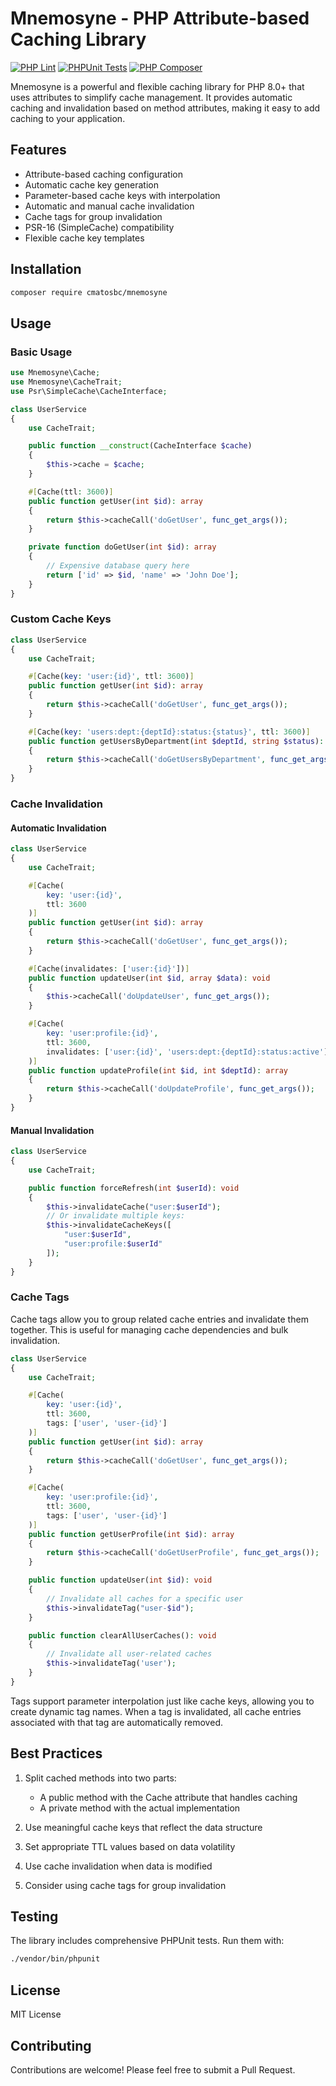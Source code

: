 # Mnemosyne - PHP Attribute-based Caching Library

[![PHP Lint](https://github.com/cmatosbc/mnemosyne/actions/workflows/lint.yml/badge.svg)](https://github.com/cmatosbc/mnemosyne/actions/workflows/lint.yml) [![PHPUnit Tests](https://github.com/cmatosbc/mnemosyne/actions/workflows/phpunit.yml/badge.svg)](https://github.com/cmatosbc/mnemosyne/actions/workflows/phpunit.yml) [![PHP Composer](https://github.com/cmatosbc/mnemosyne/actions/workflows/composer.yml/badge.svg)](https://github.com/cmatosbc/mnemosyne/actions/workflows/composer.yml)

Mnemosyne is a powerful and flexible caching library for PHP 8.0+ that uses attributes to simplify cache management. It provides automatic caching and invalidation based on method attributes, making it easy to add caching to your application.

## Features

- Attribute-based caching configuration
- Automatic cache key generation
- Parameter-based cache keys with interpolation
- Automatic and manual cache invalidation
- Cache tags for group invalidation
- PSR-16 (SimpleCache) compatibility
- Flexible cache key templates

## Installation

```bash
composer require cmatosbc/mnemosyne
```

## Usage

### Basic Usage

```php
use Mnemosyne\Cache;
use Mnemosyne\CacheTrait;
use Psr\SimpleCache\CacheInterface;

class UserService
{
    use CacheTrait;

    public function __construct(CacheInterface $cache)
    {
        $this->cache = $cache;
    }

    #[Cache(ttl: 3600)]
    public function getUser(int $id): array
    {
        return $this->cacheCall('doGetUser', func_get_args());
    }

    private function doGetUser(int $id): array
    {
        // Expensive database query here
        return ['id' => $id, 'name' => 'John Doe'];
    }
}
```

### Custom Cache Keys

```php
class UserService
{
    use CacheTrait;

    #[Cache(key: 'user:{id}', ttl: 3600)]
    public function getUser(int $id): array
    {
        return $this->cacheCall('doGetUser', func_get_args());
    }

    #[Cache(key: 'users:dept:{deptId}:status:{status}', ttl: 3600)]
    public function getUsersByDepartment(int $deptId, string $status): array
    {
        return $this->cacheCall('doGetUsersByDepartment', func_get_args());
    }
}
```

### Cache Invalidation

#### Automatic Invalidation

```php
class UserService
{
    use CacheTrait;

    #[Cache(
        key: 'user:{id}',
        ttl: 3600
    )]
    public function getUser(int $id): array
    {
        return $this->cacheCall('doGetUser', func_get_args());
    }

    #[Cache(invalidates: ['user:{id}'])]
    public function updateUser(int $id, array $data): void
    {
        $this->cacheCall('doUpdateUser', func_get_args());
    }

    #[Cache(
        key: 'user:profile:{id}',
        ttl: 3600,
        invalidates: ['user:{id}', 'users:dept:{deptId}:status:active']
    )]
    public function updateProfile(int $id, int $deptId): array
    {
        return $this->cacheCall('doUpdateProfile', func_get_args());
    }
}
```

#### Manual Invalidation

```php
class UserService
{
    use CacheTrait;

    public function forceRefresh(int $userId): void
    {
        $this->invalidateCache("user:$userId");
        // Or invalidate multiple keys:
        $this->invalidateCacheKeys([
            "user:$userId",
            "user:profile:$userId"
        ]);
    }
}
```

### Cache Tags

Cache tags allow you to group related cache entries and invalidate them together. This is useful for managing cache dependencies and bulk invalidation.

```php
class UserService
{
    use CacheTrait;

    #[Cache(
        key: 'user:{id}',
        ttl: 3600,
        tags: ['user', 'user-{id}']
    )]
    public function getUser(int $id): array
    {
        return $this->cacheCall('doGetUser', func_get_args());
    }

    #[Cache(
        key: 'user:profile:{id}',
        ttl: 3600,
        tags: ['user', 'user-{id}']
    )]
    public function getUserProfile(int $id): array
    {
        return $this->cacheCall('doGetUserProfile', func_get_args());
    }

    public function updateUser(int $id): void
    {
        // Invalidate all caches for a specific user
        $this->invalidateTag("user-$id");
    }

    public function clearAllUserCaches(): void
    {
        // Invalidate all user-related caches
        $this->invalidateTag('user');
    }
}
```

Tags support parameter interpolation just like cache keys, allowing you to create dynamic tag names. When a tag is invalidated, all cache entries associated with that tag are automatically removed.

## Best Practices

1. Split cached methods into two parts:
   - A public method with the Cache attribute that handles caching
   - A private method with the actual implementation
   
2. Use meaningful cache keys that reflect the data structure
3. Set appropriate TTL values based on data volatility
4. Use cache invalidation when data is modified
5. Consider using cache tags for group invalidation

## Testing

The library includes comprehensive PHPUnit tests. Run them with:

```bash
./vendor/bin/phpunit
```

## License

MIT License

## Contributing

Contributions are welcome! Please feel free to submit a Pull Request.
